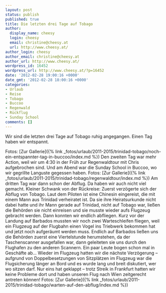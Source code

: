 ```yaml
---
layout: post
status: publish
published: true
title: Die letzten drei Tage auf Tobago
author:
  display_name: cheesy
  login: cheesy
  email: christine@cheesy.at
  url: http://www.cheesy.at/
author_login: cheesy
author_email: christine@cheesy.at
author_url: http://www.cheesy.at/
wordpress_id: 16452
wordpress_url: http://www.cheesy.at/?p=16452
date: '2012-02-28 19:00:16 +0000'
date_gmt: '2012-02-28 18:00:16 +0000'
categories:
- Urlaub
- Reise
- Tobago
- Buccoo
- Regenwald
- Rückflug
- Sunday School
comments: []
---
```

<!--:de-->Wir sind die letzten drei Tage auf Tobago ruhig angegangen. Einen Tag haben wir entspannt.
Fotos:
[Zur Gallerie]({% link _fotos/urlaub/2011-2015/trinidad-tobago/noch-ein-entspannter-tag-in-buccoo/index.md %})
Den zweiten Tag war mehr Action, weil wir um 4:30 in der Früh zur Regenwaldtour mit Chris aufgebrochen sind. Und am Abend war die Sunday School in Buccoo, wo wir gegrillte Languste gegessen haben.
Fotos:
[Zur Gallerie]({% link _fotos/urlaub/2011-2015/trinidad-tobago/regenwaldtour/index.md %})
Am dritten Tag war dann schon der Abflug. Da haben wir auch nicht viel gemacht. Kleiner Schwank von der Rückreise:
Zuerst verzögerte sich der Abflug von Tobago. Laut dem Piloten ist eine Chinesin eingereist, die mit einem Mann aus Trinidad verheiratet ist. Da sie ihre Heiratsurkunde nicht dabei hatte und ihr Mann gerade auf Trinidad, nicht auf Tobago war, ließen die Behörden sie nicht einreisen und sie musste wieder aufs Flugzeug gebracht werden. Dann konnten wir endlich abfliegen. Kurz vor der Landung auf Barbados mussten wir noch zwei Warteschleifen fliegen, weil ein Flugzeug auf der Flugbahn einen Vogel ins Triebwerk bekommen hat und jetzt noch aufgeräumt werden muss. Endlich auf Barbados ließen uns die Behörden zuerst eine Viertelstunde herumstehen, da der Taschenscanner ausgefallen war, dann geleiteten sie uns durch den Flughafen zu den anderen Scannern. Ein paar Leute bogen schon mal in Geschäfte ab… Wieder im Flugzeug hatten wir die nächste Verzögerung – aufgrund von Doppelbesetzungen von Sitzplätzen im Flugzeug war die Flugsicherung länger an Bord und es wurde lang und breit diskutiert, wer wo sitzen darf. Nur eins hat geklappt – trotz Streik in Frankfurt hatten wir keine Probleme dort und haben unseren Flug nach Wien zeitgerecht antreten können!
Fotos:
[Zur Gallerie]({% link _fotos/urlaub/2011-2015/trinidad-tobago/warten-auf-den-abflug/index.md %})
<!--:-->
